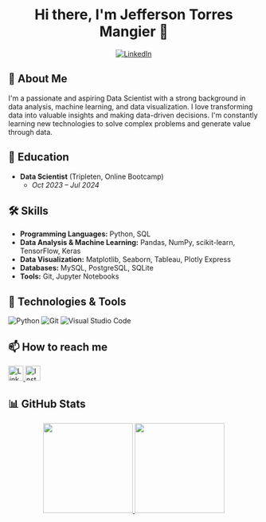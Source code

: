 <div align="center">
<h1 align="center">Hi there, I'm Jefferson Torres Mangier 👋
</h1>
  <a href="https://www.linkedin.com/in/jefferson-torres-mangier-731b87178">
    <img src="https://img.shields.io/badge/LinkedIn-0077B5?style=for-the-badge&logo=linkedin&logoColor=white" alt="LinkedIn">
  </a>
</div>


## 🚀 About Me

I'm a passionate and aspiring Data Scientist with a strong background in data analysis, machine learning, and data visualization. I love transforming data into valuable insights and making data-driven decisions. I'm constantly learning new technologies to solve complex problems and generate value through data.

## 💼 Education

- **Data Scientist** (Tripleten, Online Bootcamp)
  - *Oct 2023 – Jul 2024*

## 🛠️ Skills

- **Programming Languages:** Python, SQL
- **Data Analysis & Machine Learning:** Pandas, NumPy, scikit-learn, TensorFlow, Keras
- **Data Visualization:** Matplotlib, Seaborn, Tableau, Plotly Express
- **Databases:** MySQL, PostgreSQL, SQLite
- **Tools:** Git, Jupyter Notebooks

## 🔧 Technologies & Tools

![Python](https://img.shields.io/badge/Python-3776AB?style=for-the-badge&logo=python&logoColor=white)
![Git](https://img.shields.io/badge/Git-F05032?style=for-the-badge&logo=git&logoColor=white)
![Visual Studio Code](https://img.shields.io/badge/Visual_Studio_Code-007ACC?style=for-the-badge&logo=visual-studio-code&logoColor=white)


## 📫 How to reach me

<a href="https://www.linkedin.com/in/jefferson-torres-mangier-731b87178">
  <img src="https://upload.wikimedia.org/wikipedia/commons/8/81/LinkedIn_icon.svg" alt="LinkedIn" width="30"/>
</a>

<a href="https://www.instagram.com/jeffjtm/">
  <img src="https://upload.wikimedia.org/wikipedia/commons/a/a5/Instagram_icon.png" alt="Instagram" width="30"/>
</a>

## 📊 GitHub Stats

<p align="center">
<a href="https://github.com/JeffersonMangier">
  <img height="180em" src="https://github-readme-stats-eight-theta.vercel.app/api?username=JeffersonMangier&show_icons=true&theme=algolia&include_all_commits=true&count_private=true"/>
  <img height="180em" src="https://github-readme-stats-eight-theta.vercel.app/api/top-langs/?username=JeffersonMangier&layout=compact&langs_count=8&theme=algolia"/>
</a>
</p>
